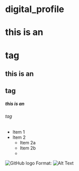 # digital_profile
# this is an <h1> tag
## this is an <h2> tag
##### this is an <h6> tag



* Item 1
* Item 2
   * Item 2a
   * Item 2b
   * 
  
  
  
![GitHub logo](/images/logo.png)
Format: ![Alt Text](https://www.nature.com/articles/d41586-020-01430-5)
